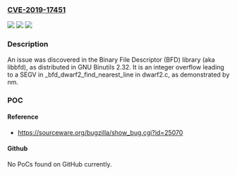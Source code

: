 ### [CVE-2019-17451](https://cve.mitre.org/cgi-bin/cvename.cgi?name=CVE-2019-17451)
![](https://img.shields.io/static/v1?label=Product&message=n%2Fa&color=blue)
![](https://img.shields.io/static/v1?label=Version&message=n%2Fa&color=blue)
![](https://img.shields.io/static/v1?label=Vulnerability&message=n%2Fa&color=brighgreen)

### Description

An issue was discovered in the Binary File Descriptor (BFD) library (aka libbfd), as distributed in GNU Binutils 2.32. It is an integer overflow leading to a SEGV in _bfd_dwarf2_find_nearest_line in dwarf2.c, as demonstrated by nm.

### POC

#### Reference
- https://sourceware.org/bugzilla/show_bug.cgi?id=25070

#### Github
No PoCs found on GitHub currently.

